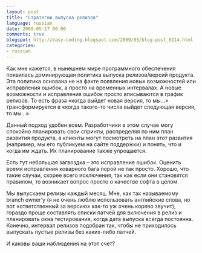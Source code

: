 ```yaml
---
layout: post
title: "Стратегии выпуска релизов"
language: russian
date: 2009-05-17 00:00
comments: true
blogspot: http://easy-coding.blogspot.com/2009/05/blog-post_6114.html
categories:
- russian
---
```

Как мне кажется, в нынешнем мире программного обеспечения появилась доминирующая политика выпуска релизов/версий продукта. Эта политика основана не на факте появления новых возможностей или исправления ошибок, а просто на временных интервалах. А новые возможности и исправления ошибок просто вписываются в график релизов. То есть фраза «когда выйдет новая версия, то мы…» трансформируется в «когда такого-то числа выйдет следующая версия, то мы…». 

Данный подход удобен всем. Разработчики в этом случае могу спокойно планировать свои спринты, распределяя по ним план развития продукта, а клиенты могут посмотреть на план этот развития (например, мы его публикуем на сайте поддержки) и понять, что и когда им ждать. Их планирование также упрощается. 

Есть тут небольшая загвоздка – это исправление ошибок. Оценить время исправления коварного бага порой не так просто. Хорошо, что такие случаи, скорее всего исключения, так как если они становятся правилом, то возникает вопрос просто о качестве софта в целом.

Мы выпускаем релизы каждый месяц. Мне, как так называемому branch owner’у (я не очень люблю использовать английские слова, но вот «ответственный за версию» как-то уж очень коряво звучит), гораздо проще составлять списки патчей для включения в релиз и планировать окна тестирования, когда дата выпуска всегда постоянна. Конечно, интервал релизов подобран так, чтобы не приходилось выпускать пустые релизы без каких-либо патчей. 

И каковы ваши наблюдения на этот счет?
